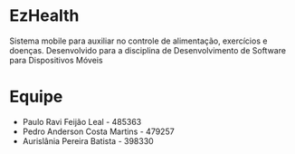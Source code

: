# EzHealth
Sistema mobile para auxiliar no controle de alimentação, exercícios e doenças. Desenvolvido para a disciplina de Desenvolvimento de Software para Dispositivos Móveis

# Equipe
- Paulo Ravi Feijão Leal - 485363
- Pedro Anderson Costa Martins - 479257 
- Aurislânia Pereira Batista - 398330 

